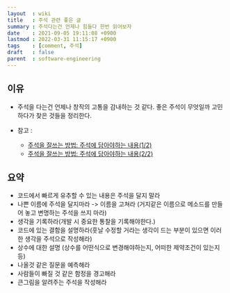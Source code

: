 ```yaml
---
layout  : wiki
title   : 주석 관련 좋은 글
summary : 주석다는건 언제나 힘들다 한번 읽어보자
date    : 2021-09-05 19:11:08 +0900
lastmod : 2022-03-31 11:15:17 +0900
tags    : [comment, 주석]
draft   : false
parent  : software-engineering
---
```


## 이유
 * 주석을 다는건 언제나 창작의 고통을 감내하는 것 같다. 좋은 주석이 무엇일까 고민하다가 찾은 것들을 정리한다.

 * 참고 :
   * [주석을 잘쓰는 방법: 주석에 담아야하는 내용(1/2)](https://developside.tistory.com/14)
   * [주석을 잘쓰는 방법: 주석에 담아야하는 내용(2/2)](https://developside.tistory.com/17)


## 요약
 * 코드에서 빠르게 유추할 수 있는 내용은 주석을 달지 말라
 * 나쁜 이름에 주석을 달지마라 -> 이름을 고쳐라 (거지같은 이름으로 메소드를 만들어 놓고 변명하는 주석을 쓰지 마라)
 * 생각을 기록하라(개발 시 중요한 통찰을 기록해야한다.)
 * 코드에 있는 결함을 설명하라(훗날 수정할 거라는 생각이 드는 부분이 있으면 이러한 생각을 주석으로 작성해라)
 * 상수에 대한 설명 (상수를 어떤식으로 변경해야하는지, 어떠한 제약조건이 있는지 등)
 * 나올것 같은 질문을 예측해라
 * 사람들이 빠질 것 같은 함정을 경고해라
 * 큰그림을 알려주는 주석을 작성해라

